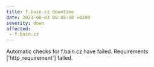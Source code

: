 ```yaml
---
title: f.bain.cz downtime
date: 2023-06-03 08:45:50 +0200
severity: down
affected:
 - f.bain.cz
---
```

Automatic checks for f.bain.cz have failed. Requirements ['http_requirement'] failed.
